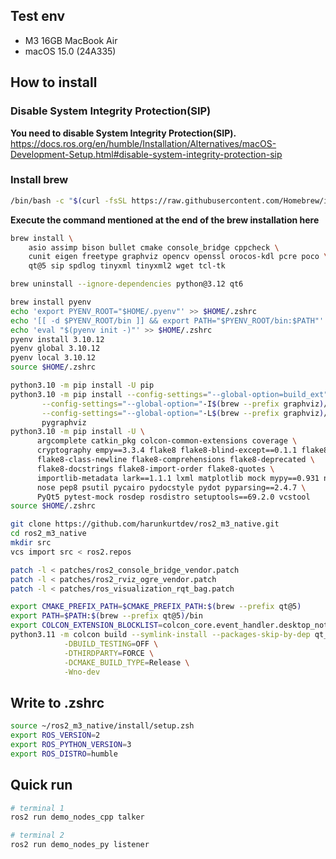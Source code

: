 ## Test env

- M3 16GB MacBook Air
- macOS 15.0 (24A335)

## How to install

### Disable System Integrity Protection(SIP)

**You need to disable System Integrity Protection(SIP).**  <https://docs.ros.org/en/humble/Installation/Alternatives/macOS-Development-Setup.html#disable-system-integrity-protection-sip>

### Install brew

```bash
/bin/bash -c "$(curl -fsSL https://raw.githubusercontent.com/Homebrew/install/HEAD/install.sh)"
```

**Execute the command mentioned at the end of the brew installation here**

```bash
brew install \
    asio assimp bison bullet cmake console_bridge cppcheck \
    cunit eigen freetype graphviz opencv openssl orocos-kdl pcre poco \
    qt@5 sip spdlog tinyxml tinyxml2 wget tcl-tk
```

```bash
brew uninstall --ignore-dependencies python@3.12 qt6
```

```bash
brew install pyenv
echo 'export PYENV_ROOT="$HOME/.pyenv"' >> $HOME/.zshrc
echo '[[ -d $PYENV_ROOT/bin ]] && export PATH="$PYENV_ROOT/bin:$PATH"' >> $HOME/.zshrc
echo 'eval "$(pyenv init -)"' >> $HOME/.zshrc
pyenv install 3.10.12
pyenv global 3.10.12
pyenv local 3.10.12
source $HOME/.zshrc
```

```bash
python3.10 -m pip install -U pip
python3.10 -m pip install --config-settings="--global-option=build_ext" \
       --config-settings="--global-option="-I$(brew --prefix graphviz)/include/"" \
       --config-settings="--global-option="-L$(brew --prefix graphviz)/lib/"" \
       pygraphviz
python3.10 -m pip install -U \
      argcomplete catkin_pkg colcon-common-extensions coverage \
      cryptography empy==3.3.4 flake8 flake8-blind-except==0.1.1 flake8-builtins \
      flake8-class-newline flake8-comprehensions flake8-deprecated \
      flake8-docstrings flake8-import-order flake8-quotes \
      importlib-metadata lark==1.1.1 lxml matplotlib mock mypy==0.931 netifaces \
      nose pep8 psutil pycairo pydocstyle pydot pyparsing==2.4.7 \
      PyQt5 pytest-mock rosdep rosdistro setuptools==69.2.0 vcstool
source $HOME/.zshrc
```

```bash
git clone https://github.com/harunkurtdev/ros2_m3_native.git
cd ros2_m3_native
mkdir src
vcs import src < ros2.repos
```

```bash
patch -l < patches/ros2_console_bridge_vendor.patch
patch -l < patches/ros2_rviz_ogre_vendor.patch
patch -l < patches/ros_visualization_rqt_bag.patch
```

```bash
export CMAKE_PREFIX_PATH=$CMAKE_PREFIX_PATH:$(brew --prefix qt@5)
export PATH=$PATH:$(brew --prefix qt@5)/bin
export COLCON_EXTENSION_BLOCKLIST=colcon_core.event_handler.desktop_notification
python3.11 -m colcon build --symlink-install --packages-skip-by-dep qt_gui_cpp --packages-skip qt_gui_cpp --cmake-args \
            -DBUILD_TESTING=OFF \
            -DTHIRDPARTY=FORCE \
            -DCMAKE_BUILD_TYPE=Release \
            -Wno-dev
```

## Write to .zshrc

```bash
source ~/ros2_m3_native/install/setup.zsh
export ROS_VERSION=2
export ROS_PYTHON_VERSION=3
export ROS_DISTRO=humble
```

## Quick run

```bash
# terminal 1
ros2 run demo_nodes_cpp talker
```

```bash
# terminal 2
ros2 run demo_nodes_py listener
```

